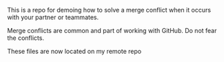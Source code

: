 This is a repo for demoing how to solve a merge conflict when it occurs with your partner or teammates.

Merge conflicts are common and part of working with GitHub. Do not fear the conflicts.

These files are now located on my remote repo